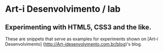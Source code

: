 # Art-i Desenvolvimento / lab #
## Experimenting with HTML5, CSS3 and the like. ##

These are snippets that serve as examples for experiments shown on [Art-i Desenvolvimento] (http://Art-idesenvolvmento.com.br/blog)'s blog.
